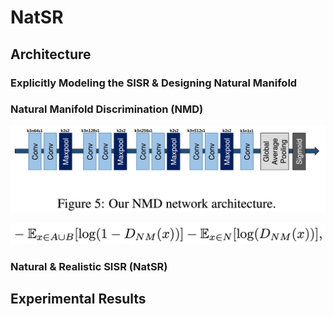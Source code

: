 # NatSR

## Architecture

### Explicitly Modeling the SISR & Designing Natural Manifold

### Natural Manifold Discrimination (NMD)

![img](/assets/nmd_architecture.png)

![img](/assets/nmd_loss.png)

### Natural & Realistic SISR (NatSR)

## Experimental Results

